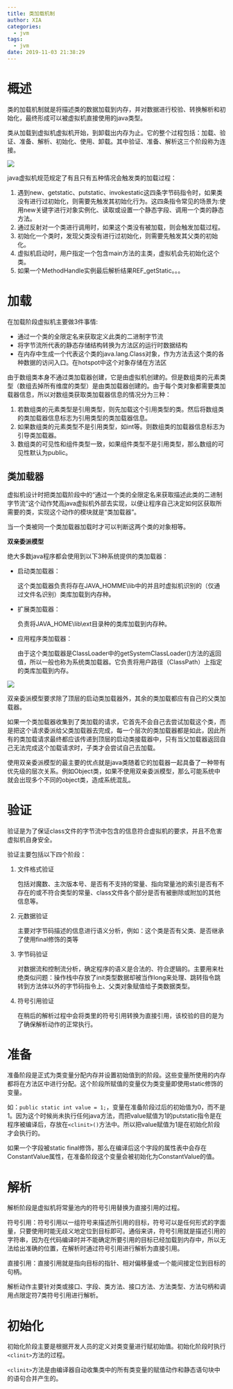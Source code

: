 ```yaml
---
title: 类加载机制
author: XIA
categories:
  - jvm
tags:
  - jvm
date: 2019-11-03 21:38:29
---
```


# 概述

类的加载机制就是将描述类的数据加载到内存，并对数据进行校验、转换解析和初始化，最终形成可以被虚拟机直接使用的java类型。

类从加载到虚拟机虚拟机开始，到卸载出内存为止。它的整个过程包括：加载、验证、准备、解析、初始化、使用、卸载。其中验证、准备、解析这三个阶段称为连接。

![](http://xbxblog2.bj.bcebos.com/%E7%B1%BB%E5%8A%A0%E8%BD%BD%E6%9C%BA%E5%88%B6/classLife.png?authorization=bce-auth-v1%2F0b8f90ee057342ce960257df33e0ec7b%2F2019-11-04T14%3A41%3A58Z%2F300%2Fhost%2F255bb81ad7ba8f2f3f9d07c60e0d44cbf32c5269c3e52a0ab8d0948b4f6fb2be)

java虚拟机规范规定了有且只有五种情况会触发类的加载过程：

1. 遇到new、getstatic、putstatic、invokestatic这四条字节码指令时，如果类没有进行过初始化，则需要先触发其初始化行为。这四条指令常见的场景为:使用new关键字进行对象实例化、读取或设置一个静态字段、调用一个类的静态方法。
2. 通过反射对一个类进行调用时，如果这个类没有被加载，则会触发加载过程。
3. 初始化一个类时，发现父类没有进行过初始化，则需要先触发其父类的初始化。
4. 虚拟机启动时，用户指定一个包含main方法的主类，虚拟机会先初始化这个类。
5. 如果一个MethodHandle实例最后解析结果REF_getStatic。。。

# 加载

在加载阶段虚拟机主要做3件事情:

+ 通过一个类的全限定名来获取定义此类的二进制字节流
+ 将字节流所代表的静态存储结构转换为方法区的运行时数据结构
+ 在内存中生成一个代表这个类的java.lang.Class对象，作为方法去这个类的各种数据的访问入口。在hotspot中这个对象存储在方法区

由于数组类本身不通过类加载器创建，它是由虚拟机创建的。但是数组类的元素类型（数组去掉所有维度的类型）是由类加载器创建的。由于每个类对象都需要类加载器信息，所以对数组类获取类加载器信息的情况分为三种：

1. 若数组类的元素类型是引用类型，则先加载这个引用类型的类。然后将数组类的类加载器信息标志为引用类型的类加载器信息。
2. 如果数组类的元素类型不是引用类型，如int等。则数组类的加载器信息标志为引导类加载器。
3. 数组类的可见性和组件类型一致，如果组件类型不是引用类型，那么数组的可见性默认为public。

## 类加载器

虚拟机设计时把类加载阶段中的“通过一个类的全限定名来获取描述此类的二进制字节流”这个动作梵高java虚拟机外部去实现，以便让程序自己决定如何区获取所需要的类，实现这个动作的模块就是“类加载器”。

当一个类被同一个类加载器加载时才可以判断这两个类的对象相等。

**双亲委派模型**

绝大多数java程序都会使用到以下3种系统提供的类加载器：

+ 启动类加载器：

  这个类加载器负责将存在JAVA_HOMME\lib中的并且时虚拟机识别的（仅通过文件名识别）类库加载到内存种。

+ 扩展类加载器：

  负责将JAVA_HOME\lib\ext目录种的类库加载到内存种。

+ 应用程序类加载器：

  由于这个类加载器是ClassLoader中的getSystemClassLoader()方法的返回值，所以一般也称为系统类加载器。它负责将用户路径（ClassPath）上指定的类库加载到内存。

![](http://xbxblog2.bj.bcebos.com/%E7%B1%BB%E5%8A%A0%E8%BD%BD%E6%9C%BA%E5%88%B6/%E5%8F%8C%E4%BA%B2%E5%A7%94%E6%B4%BE.png?authorization=bce-auth-v1%2F0b8f90ee057342ce960257df33e0ec7b%2F2019-11-04T14%3A42%3A25Z%2F300%2Fhost%2F1f38a63535bc13e7b92a6939568b0d86f1a3a61f8759e223ad2b9ff37f2b5996)

双亲委派模型要求除了顶层的启动类加载器外，其余的类加载都应有自己的父类加载器。

如果一个类加载器收集到了类加载的请求，它首先不会自己去尝试加载这个类，而是把这个请求委派给父类加载器去完成，每一个层次的类加载器都是如此，因此所有的类加载请求最终都应该传递到顶层的启动类接载器中，只有当父加载器返回自己无法完成这个加载请求时，子类才会尝试自己去加载。

使用双亲委派模型的最主要的优点就是java类随着它的加载器一起具备了一种带有优先级的层次关系。例如Object类，如果不使用双亲委派模型，那么可能系统中就会出现多个不同的object类，造成系统混乱。

# 验证

验证是为了保证class文件的字节流中包含的信息符合虚拟机的要求，并且不危害虚拟机自身安全。

验证主要包括以下四个阶段：

1. 文件格式验证

   包括对魔数、主次版本号、是否有不支持的常量、指向常量池的索引是否有不存在的或不符合类型的常量、class文件各个部分是否有被删除或附加的其他信息等。

2. 元数据验证

   主要对字节码描述的信息进行语义分析，例如：这个类是否有父类、是否继承了使用final修饰的类等

3. 字节码验证

   对数据流和控制流分析，确定程序的语义是合法的、符合逻辑的。主要用来杜绝类似问题：操作栈中存放了init类型数据却被当作long来处理、跳转指令跳转到方法体以外的字节码指令上、父类对象赋值给子类数据类型。

4. 符号引用验证

   在稍后的解析过程中会将类里的符号引用转换为直接引用，该校验的目的是为了确保解析动作的正常执行。

# 准备

准备阶段是正式为类变量分配内存并设置初始值到的阶段。这些变量所使用的内存都将在方法区中进行分配。这个阶段所赋值的变量仅为类变量即使用static修饰的变量。

如：`public static int value = 1;`，变量在准备阶段过后的初始值为0，而不是1。因为这个时候尚未执行任何java方法，而把value赋值为1的putstatic指令是在程序被编译后，存放在`<clinit>()`方法中。所以把value赋值为1是在初始化阶段才会执行的。

如果一个字段被static final修饰，那么在编译后这个字段的属性表中会存在ConstantValue属性，在准备阶段这个变量会被初始化为ConstantValue的值。

# 解析

解析阶段是虚拟机将常量池内的符号引用替换为直接引用的过程。

符号引用：符号引用以一组符号来描述所引用的目标，符号可以是任何形式的字面量，只要使用时能无歧义地定位到目标即可。通俗来讲，符号引用就是描述引用的字符串，因为在代码编译时并不能确定所要引用的目标已经加载到内存中，所以无法给出准确的位置，在解析时通过符号引用进行解析为直接引用。

直接引用：直接引用就是指向目标的指针、相对偏移量或一个能间接定位到目标的句柄。

解析动作主要针对类或接口、字段、类方法、接口方法、方法类型、方法句柄和调用点限定符7类符号引用进行解析。

# 初始化

初始化阶段主要是根据开发人员的定义对类变量进行赋初始值。初始化阶段时执行`<clinit>`方法的过程。

`<clinit>`方法是由编译器自动收集类中的所有类变量的赋值动作和静态语句块中的语句合并产生的。













